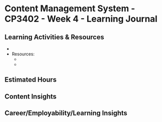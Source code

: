 # Content Management System - CP3402 - Week 4 - Learning Journal

## Learning Activities & Resources
 - 
 - Resources:
   - []()
   - []()
   
## Estimated Hours


## Content Insights

## Career/Employability/Learning Insights
